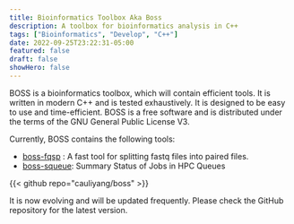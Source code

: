 ```yaml
---
title: Bioinformatics Toolbox Aka Boss
description: A toolbox for bioinformatics analysis in C++
tags: ["Bioinformatics", "Develop", "C++"]
date: 2022-09-25T23:22:31-05:00
featured: false
draft: false
showHero: false
---
```


BOSS is a bioinformatics toolbox, which will contain efficient tools. It is written in modern C++ and is tested exhaustively. It is designed to be easy to use and time-efficient. BOSS is a free software and is distributed under the terms of the GNU General Public License V3.

Currently, BOSS contains the following tools:

- [boss-fqsp](https://github.com/cauliyang/boss/blob/master/document/boss-fqsp.md) : A fast tool for splitting fastq files into paired files.
- [boss-squeue](https://github.com/cauliyang/boss/blob/master/document/boss-squeue.md): Summary Status of Jobs in HPC Queues

{{< github repo="cauliyang/boss" >}}

It is now evolving and will be updated frequently. Please check the GitHub repository for the latest version.
